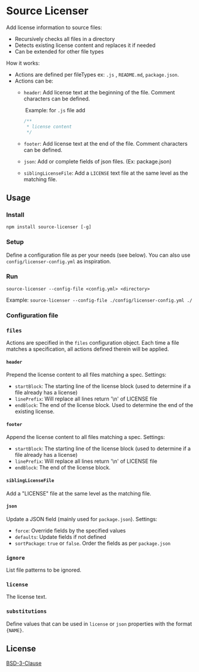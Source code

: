 # Source Licenser

Add license information to source files:

- Recursively checks all files in a directory
- Detects existing license content and replaces it if needed
- Can be extended for other file types

How it works:

- Actions are defined per fileTypes ex: `.js` , `README.md`, `package.json`.
- Actions can be:
  - `header`:  Add license text at the beginning of the file. Comment characters can be defined.

    ​	Example: for `.js` file add

    ```javascript
    /**
     * license content
     */
    ```

  - `footer`: Add license text at the end of the file. Comment characters can be defined.
  - `json`: Add or complete fields of json files. (Ex: package.json)
  - `siblingLicenseFile`: Add a `LICENSE` text file at the same level as the matching file.


## Usage

### Install

`npm install source-licenser [-g]`

### Setup

Define a configuration file as per your needs (see below). You can also use `config/licenser-config.yml` as inspiration.

### Run

`source-licenser --config-file <config.yml> <directory> `

Example: `source-licenser --config-file ./config/licenser-config.yml ./`

### Configuration file

### `files`

Actions are specified in the `files` configuration object. Each time a file matches a specification, all actions defined therein will be applied.

#### `header`

Prepend the license content to all files matching a spec. Settings:

- `startBlock`: The starting line of the license block (used to determine if a file already has a license)
- `linePrefix`: Will replace all lines return '\n' of LICENSE file
- `endBlock`: The end of the license block. Used to determine the end of the existing license.

#### `footer`

Append the license content to all files matching a spec. Settings:

- `startBlock`: The starting line of the license block (used to determine if a file already has a license)
- `linePrefix`: Will replace all lines return '\n' of LICENSE file
- `endBlock`: The end of the license block.

#### `siblingLicenseFile`

Add a "LICENSE" file at the same level as the matching file.

#### `json`

Update a JSON field (mainly used for `package.json`). Settings:

- `force`: Override fields by the specified values
- `defaults`: Update fields if not defined
- `sortPackage`: `true` or `false`. Order the fields as per `package.json`

### `ignore`

List file patterns to be ignored.

### `license`

The license text.

### `substitutions`

Define values that can be used in `license` or `json` properties with the format `{NAME}`.


## License

[BSD-3-Clause](LICENSE)
